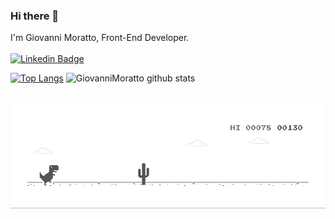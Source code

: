 ### Hi there 👋

I'm Giovanni Moratto, Front-End Developer.
<br>
<br>
[![Linkedin Badge](https://img.shields.io/badge/-Linkedin-blue?style=flat-square&logo=Linkedin&logoColor=white&link=http://linkedin.com/in/Matheus0liveira)](https://www.linkedin.com/in/giovannimoratto/)&nbsp;&nbsp;&nbsp;&nbsp;

[![Top Langs](https://github-readme-stats.vercel.app/api/top-langs/?username=GiovanniMoratto&langs_count=8)](https://github.com/anuraghazra/github-readme-stats)
![GiovanniMoratto github stats](https://github-readme-stats.vercel.app/api?username=GiovanniMoratto&show_icons=true&theme=tokyonight) 
<br/>
<br/>
 
![](dino.gif)
